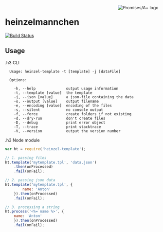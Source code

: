 <a href="http://promises-aplus.github.com/promises-spec">
    <img src="http://promises-aplus.github.com/promises-spec/assets/logo-small.png"
         align="right" valign="top" alt="Promises/A+ logo" />
</a>

heinzelmannchen
===============

[![Build Status](https://travis-ci.org/heinzelmannchen/heinzelmannchen-template.png?branch=master)](https://travis-ci.org/heinzelmannchen/heinzelmannchen-template)

Usage
-----

.h3 CLI

```
  Usage: heinzel-template -t [template] -j [dataFile]

  Options:

    -h, --help              output usage information
    -t, --template [value]  the template
    -j, --json [value]      a json-file containing the data
    -o, --output [value]    output filename
    -e, --encoding [value]  encoding of the files
    -s, --silent            no console output
    -f, --force             create folders if not existing
    -d, --dry-run           don't create files
    -D, --debug             print error object
    -T, --trace             print stacktrace
    -V, --version           output the version number
```

.h3 Node module

```javascript
var ht = require('heinzel-template');

// 1. passing files
ht.template('mytemplate.tpl', 'data.json')
    .then(onProcessed)
    .fail(onFail);

// 2. passing json data
ht.template('mytemplate.tpl', {
        name: 'Anton'
    }).then(onProcessed)
    .fail(onFail);

// 3. processing a string
ht.process('<%= name %>', {
    name: 'Anton'
    }).then(onProcessed)
    .fail(onFail);
```
